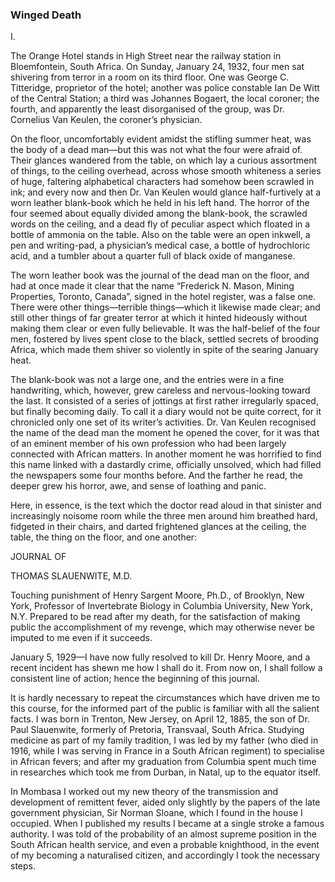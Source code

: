 ### Winged Death

I.


The Orange Hotel stands in High Street near the railway station in Bloemfontein, South Africa. On Sunday, January 24, 1932, four men sat shivering from terror in a room on its third floor. One was George C. Titteridge, proprietor of the hotel; another was police constable Ian De Witt of the Central Station; a third was Johannes Bogaert, the local coroner; the fourth, and apparently the least disorganised of the group, was Dr. Cornelius Van Keulen, the coroner’s physician.  

On the floor, uncomfortably evident amidst the stifling summer heat, was the body of a dead man—but this was not what the four were afraid of. Their glances wandered from the table, on which lay a curious assortment of things, to the ceiling overhead, across whose smooth whiteness a series of huge, faltering alphabetical characters had somehow been scrawled in ink; and every now and then Dr. Van Keulen would glance half-furtively at a worn leather blank-book which he held in his left hand. The horror of the four seemed about equally divided among the blank-book, the scrawled words on the ceiling, and a dead fly of peculiar aspect which floated in a bottle of ammonia on the table. Also on the table were an open inkwell, a pen and writing-pad, a physician’s medical case, a bottle of hydrochloric acid, and a tumbler about a quarter full of black oxide of manganese.  

The worn leather book was the journal of the dead man on the floor, and had at once made it clear that the name “Frederick N. Mason, Mining Properties, Toronto, Canada”, signed in the hotel register, was a false one. There were other things—terrible things—which it likewise made clear; and still other things of far greater terror at which it hinted hideously without making them clear or even fully believable. It was the half-belief of the four men, fostered by lives spent close to the black, settled secrets of brooding Africa, which made them shiver so violently in spite of the searing January heat.  

The blank-book was not a large one, and the entries were in a fine handwriting, which, however, grew careless and nervous-looking toward the last. It consisted of a series of jottings at first rather irregularly spaced, but finally becoming daily. To call it a diary would not be quite correct, for it chronicled only one set of its writer’s activities. Dr. Van Keulen recognised the name of the dead man the moment he opened the cover, for it was that of an eminent member of his own profession who had been largely connected with African matters. In another moment he was horrified to find this name linked with a dastardly crime, officially unsolved, which had filled the newspapers some four months before. And the farther he read, the deeper grew his horror, awe, and sense of loathing and panic.  

Here, in essence, is the text which the doctor read aloud in that sinister and increasingly noisome room while the three men around him breathed hard, fidgeted in their chairs, and darted frightened glances at the ceiling, the table, the thing on the floor, and one another:  

  

JOURNAL OF  

THOMAS SLAUENWITE, M.D.

  

Touching punishment of Henry Sargent Moore, Ph.D., of Brooklyn, New York, Professor of Invertebrate Biology in Columbia University, New York, N.Y. Prepared to be read after my death, for the satisfaction of making public the accomplishment of my revenge, which may otherwise never be imputed to me even if it succeeds.  

January 5, 1929—I have now fully resolved to kill Dr. Henry Moore, and a recent incident has shewn me how I shall do it. From now on, I shall follow a consistent line of action; hence the beginning of this journal.  

It is hardly necessary to repeat the circumstances which have driven me to this course, for the informed part of the public is familiar with all the salient facts. I was born in Trenton, New Jersey, on April 12, 1885, the son of Dr. Paul Slauenwite, formerly of Pretoria, Transvaal, South Africa. Studying medicine as part of my family tradition, I was led by my father (who died in 1916, while I was serving in France in a South African regiment) to specialise in African fevers; and after my graduation from Columbia spent much time in researches which took me from Durban, in Natal, up to the equator itself.  

In Mombasa I worked out my new theory of the transmission and development of remittent fever, aided only slightly by the papers of the late government physician, Sir Norman Sloane, which I found in the house I occupied. When I published my results I became at a single stroke a famous authority. I was told of the probability of an almost supreme position in the South African health service, and even a probable knighthood, in the event of my becoming a naturalised citizen, and accordingly I took the necessary steps.  
